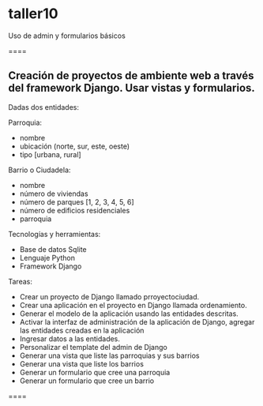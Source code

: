 # taller10

Uso de admin y formularios básicos

====

## Creación de proyectos de ambiente web a través del framework Django. Usar vistas y formularios.

Dadas dos entidades:

Parroquia:

- nombre
- ubicación (norte, sur, este, oeste)
- tipo [urbana, rural]

Barrio o Ciudadela:

- nombre
- número de viviendas
- número de parques [1, 2, 3, 4, 5, 6]
- número de edificios residenciales
- parroquia

Tecnologías y herramientas:

- Base de datos Sqlite
- Lenguaje Python
- Framework Django

Tareas:

- Crear un proyecto de Django llamado prroyectociudad.
- Crear una aplicación en el proyecto en Django llamada ordenamiento.
- Generar el modelo de la aplicación usando las entidades descritas.
- Activar la interfaz de administración de la aplicación de Django, agregar las
    entidades creadas en la aplicación
- Ingresar datos a las entidades.
- Personalizar el template del admin de Django
- Generar una vista que liste las parroquias y sus barrios
- Generar una vista que liste los barrios
- Generar un formulario que cree una parroquia
- Generar un formulario que cree un barrio

====

